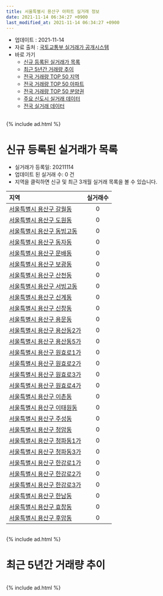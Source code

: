 ```yaml
---
title: 서울특별시 용산구 아파트 실거래 정보
date: 2021-11-14 06:34:27 +0900
last_modified_at: 2021-11-14 06:34:27 +0900
---
```


* 업데이트 : 2021-11-14
* 자료 출처 : [국토교통부 실거래가 공개시스템](http://rt.molit.go.kr)
* 바로 가기
    * [신규 등록된 실거래가 목록](#신규-등록된-실거래가-목록)
    * [최근 5년간 거래량 추이](#최근-5년간-거래량-추이)
    * [전국 거래량 TOP 50 지역](https://inasie.github.io/apt-trade-info/최근-3개월-전국에서-가장-거래가-많이-발생한-지역)
    * [전국 거래량 TOP 50 아파트](https://inasie.github.io/apt-trade-info/최근-3개월-전국에서-가장-거래가-많이-발생한-아파트)
    * [전국 거래량 TOP 50 분양권](https://inasie.github.io/apt-trade-info/최근-3개월-전국에서-가장-거래가-많이-발생한-분양권)
    * [주요 신도시 실거래 데이터](https://inasie.github.io/apt-trade-info/주요-신도시)
    * [전국 실거래 데이터](https://inasie.github.io/apt-trade-info/전국)

<br>
{% include ad.html %}
<br>

# 신규 등록된 실거래가 목록
* 실거래가 등록일: 20211114
* 업데이트 된 실거래 수: 0 건
* 지역을 클릭하면 신규 및 최근 3개월 실거래 목록을 볼 수 있습니다.


|지역|실거래수|
|:---|:---:|
|[서울특별시 용산구 갈월동](https://inasie.github.io/apt-trade-info/서울특별시-용산구-갈월동)|0|
|[서울특별시 용산구 도원동](https://inasie.github.io/apt-trade-info/서울특별시-용산구-도원동)|0|
|[서울특별시 용산구 동빙고동](https://inasie.github.io/apt-trade-info/서울특별시-용산구-동빙고동)|0|
|[서울특별시 용산구 동자동](https://inasie.github.io/apt-trade-info/서울특별시-용산구-동자동)|0|
|[서울특별시 용산구 문배동](https://inasie.github.io/apt-trade-info/서울특별시-용산구-문배동)|0|
|[서울특별시 용산구 보광동](https://inasie.github.io/apt-trade-info/서울특별시-용산구-보광동)|0|
|[서울특별시 용산구 산천동](https://inasie.github.io/apt-trade-info/서울특별시-용산구-산천동)|0|
|[서울특별시 용산구 서빙고동](https://inasie.github.io/apt-trade-info/서울특별시-용산구-서빙고동)|0|
|[서울특별시 용산구 신계동](https://inasie.github.io/apt-trade-info/서울특별시-용산구-신계동)|0|
|[서울특별시 용산구 신창동](https://inasie.github.io/apt-trade-info/서울특별시-용산구-신창동)|0|
|[서울특별시 용산구 용문동](https://inasie.github.io/apt-trade-info/서울특별시-용산구-용문동)|0|
|[서울특별시 용산구 용산동2가](https://inasie.github.io/apt-trade-info/서울특별시-용산구-용산동2가)|0|
|[서울특별시 용산구 용산동5가](https://inasie.github.io/apt-trade-info/서울특별시-용산구-용산동5가)|0|
|[서울특별시 용산구 원효로1가](https://inasie.github.io/apt-trade-info/서울특별시-용산구-원효로1가)|0|
|[서울특별시 용산구 원효로2가](https://inasie.github.io/apt-trade-info/서울특별시-용산구-원효로2가)|0|
|[서울특별시 용산구 원효로3가](https://inasie.github.io/apt-trade-info/서울특별시-용산구-원효로3가)|0|
|[서울특별시 용산구 원효로4가](https://inasie.github.io/apt-trade-info/서울특별시-용산구-원효로4가)|0|
|[서울특별시 용산구 이촌동](https://inasie.github.io/apt-trade-info/서울특별시-용산구-이촌동)|0|
|[서울특별시 용산구 이태원동](https://inasie.github.io/apt-trade-info/서울특별시-용산구-이태원동)|0|
|[서울특별시 용산구 주성동](https://inasie.github.io/apt-trade-info/서울특별시-용산구-주성동)|0|
|[서울특별시 용산구 청암동](https://inasie.github.io/apt-trade-info/서울특별시-용산구-청암동)|0|
|[서울특별시 용산구 청파동1가](https://inasie.github.io/apt-trade-info/서울특별시-용산구-청파동1가)|0|
|[서울특별시 용산구 청파동3가](https://inasie.github.io/apt-trade-info/서울특별시-용산구-청파동3가)|0|
|[서울특별시 용산구 한강로1가](https://inasie.github.io/apt-trade-info/서울특별시-용산구-한강로1가)|0|
|[서울특별시 용산구 한강로2가](https://inasie.github.io/apt-trade-info/서울특별시-용산구-한강로2가)|0|
|[서울특별시 용산구 한강로3가](https://inasie.github.io/apt-trade-info/서울특별시-용산구-한강로3가)|0|
|[서울특별시 용산구 한남동](https://inasie.github.io/apt-trade-info/서울특별시-용산구-한남동)|0|
|[서울특별시 용산구 효창동](https://inasie.github.io/apt-trade-info/서울특별시-용산구-효창동)|0|
|[서울특별시 용산구 후암동](https://inasie.github.io/apt-trade-info/서울특별시-용산구-후암동)|0|


<br>
{% include ad.html %}
<br>

# 최근 5년간 거래량 추이


<div style="width:100%;">
    <canvas id="deal_progress" height="200"></canvas>
</div>

<script>
new Chart(document.getElementById("deal_progress"), {
    type: 'line',
    data: {
        labels: ['201611','201612','201701','201702','201703','201704','201705','201706','201707','201708','201709','201710','201711','201712','201801','201802','201803','201804','201805','201806','201807','201808','201809','201810','201811','201812','201901','201902','201903','201904','201905','201906','201907','201908','201909','201910','201911','201912','202001','202002','202003','202004','202005','202006','202007','202008','202009','202010','202011','202012','202101','202102','202103','202104','202105','202106','202107','202108','202109','202110','202111'],
        datasets: [{
            label: '매매',
            pointRadius: 1,
            data: [128, 87, 71, 141, 206, 222, 457, 278, 312, 100, 142, 105, 164, 273, 404, 156, 187, 110, 120, 104, 189, 227, 107, 50, 79, 43, 24, 39, 48, 74, 105, 170, 186, 127, 138, 212, 220, 168, 104, 82, 37, 32, 130, 271, 196, 112, 108, 126, 141, 173, 112, 82, 83, 165, 238, 94, 82, 85, 51, 27, 2],
            borderColor: "rgba(255, 201, 14, 1)",
            backgroundColor: "rgba(255, 201, 14, 0.5)",
            fill: false,
            lineTension: 0
        },{
            label: '전월세',
            pointRadius: 1,
            data: [239, 317, 232, 339, 339, 280, 293, 324, 275, 287, 290, 260, 260, 315, 365, 280, 359, 300, 271, 304, 279, 302, 238, 333, 269, 284, 296, 272, 297, 270, 301, 266, 297, 344, 287, 328, 334, 306, 320, 375, 290, 262, 330, 309, 352, 300, 285, 289, 278, 289, 268, 257, 286, 467, 655, 432, 292, 304, 243, 203, 45],
            borderColor: "rgba(0, 141, 185, 1)",
            backgroundColor: "rgba(0, 141, 185, 0.5)",
            fill: false,
            lineTension: 0
        }
        ]
    },
    options: {
        responsive: true,
        title: {
            display: false
        },
        tooltips: {
            mode: 'index',
            intersect: false
        },
        hover: {
            mode: 'nearest',
            intersect: true
        },
        scales: {
            xAxes: [{
                display: true,
                scaleLabel: {
                    display: true,
                    labelString: '년/월'
                }
            }],
            yAxes: [{
                display: true,
                ticks: {
                    suggestedMin: 0,
                },
                scaleLabel: {
                    display: true,
                    labelString: '실거래 수'
                }
            }]
        }
    }
});

</script>


<br>
{% include ad.html %}
<br>

